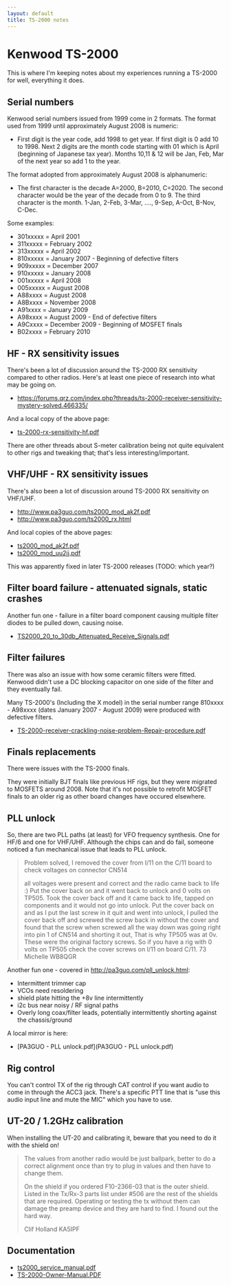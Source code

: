 ```yaml
---
layout: default
title: TS-2000 notes
---
```


# Kenwood TS-2000

This is where I'm keeping notes about my experiences running a TS-2000
for well, everything it does.

## Serial numbers

Kenwood serial numbers issued from 1999 come in 2 formats. The format used from 1999 until approximately August 2008 is numeric:

 * First digit is the year code, add 1998 to get year. If first digit
   is 0 add 10 to 1998. Next 2 digits are the month code starting with
   01 which is April (beginning of Japanese tax year).
   Months 10,11 & 12 will be Jan, Feb, Mar of the next year so add 1 to the year.
 
The format adopted from approximately August 2008 is alphanumeric:

* The first character is the decade A=2000, B=2010, C=2020.
  The second character would be the year of the decade from 0 to 9.
  The third character is the month. 1-Jan, 2-Feb, 3-Mar, ...., 9-Sep, A-Oct, B-Nov, C-Dec.

Some examples:

 * 301xxxxx = April 2001
 * 311xxxxx = February 2002 
 * 313xxxxx = April 2002 
 * 810xxxxx = January 2007 - Beginning of defective filters
 * 909xxxxx = December 2007 
 * 910xxxxx = January 2008 
 * 001xxxxx = April 2008 
 * 005xxxxx = August 2008
 * A88xxxx = August 2008
 * A8Bxxxx = November 2008
 * A91xxxx = January 2009
 * A98xxxx = August 2009 - End of defective filters
 * A9Cxxxx = December 2009 - Beginning of MOSFET finals
 * B02xxxx = February 2010

## HF - RX sensitivity issues

There's been a lot of discussion around the TS-2000 RX sensitivity compared to other radios.
Here's at least one piece of research into what may be going on.

 * <https://forums.qrz.com/index.php?threads/ts-2000-receiver-sensitivity-mystery-solved.466335/>

And a local copy of the above page:

 * [ts-2000-rx-sensitivity-hf.pdf](ts-2000-rx-sensitivity-hf.pdf)

There are other threads about S-meter calibration being not quite equivalent
to other rigs and tweaking that; that's less interesting/important.

## VHF/UHF - RX sensitivity issues

There's also been a lot of discussion around TS-2000 RX sensitivity on VHF/UHF.

 * <http://www.pa3guo.com/ts2000_mod_ak2f.pdf>
 * <http://www.pa3guo.com/ts2000_rx.html>

And local copies of the above pages:

 * [ts2000_mod_ak2f.pdf](ts2000_mod_ak2f.pdf)
 * [ts2000_mod_uu2jj.pdf](ts2000_mod_uu2jj.pdf)

This was apparently fixed in later TS-2000 releases (TODO: which year?)

## Filter board failure - attenuated signals, static crashes

Another fun one - failure in a filter board component causing multiple filter
diodes to be pulled down, causing noise.

* [TS2000_20_to_30db_Attenuated_Receive_Signals.pdf](TS2000_20_to_30db_Attenuated_Receive_Signals.pdf)

## Filter failures

There was also an issue with how some ceramic filters were fitted.
Kenwood didn't use a DC blocking capacitor on one side of the filter
and they eventually fail.

Many TS-2000's (Including the X model) in the serial number range 810xxxx - A98xxxx
(dates January 2007 - August 2009) were produced with defective filters.

* [TS-2000-receiver-crackling-noise-problem-Repair-procedure.pdf](TS-2000-receiver-crackling-noise-problem-Repair-procedure.pdf)

## Finals replacements

There were issues with the TS-2000 finals.

They were initially BJT finals like previous HF rigs, but they were migrated
to MOSFETS around 2008.  Note that it's not possible to retrofit MOSFET finals
to an older rig as other board changes have occured elsewhere.

## PLL unlock

So, there are two PLL paths (at least) for VFO frequency synthesis.
One for HF/6 and one for VHF/UHF.  Although the chips can and do fail,
someone noticed a fun mechanical issue that leads to PLL unlock.

> Problem solved, I removed the cover from I/11 on the C/11 board to check voltages on connector CN514
>
> all voltages were present and correct and the radio came back to life :) Put the cover back on and it went back to unlock and 0 volts on TP505. Took the cover back off and it came back to life, tapped on components and it would not go into unlock. Put the cover back on and as I put the last screw in it quit and went into unlock, I pulled the cover back off and screwed the screw back in without the cover and found that the screw when screwed all the way down was going right into pin 1 of CN514 and shorting it out, That is why TP505 was at 0v.
> These were the original factory screws. So if you have a rig with 0 volts on TP505 check the cover screws on I/11 on board C/11.
> 73
> Michelle
> WB8QGR

Another fun one - covered in <http://pa3guo.com/pll_unlock.html>:

 * Intermittent trimmer cap
 * VCOs need resoldering
 * shield plate hitting the +8v line intermittently
 * i2c bus near noisy / RF signal paths
 * Overly long coax/filter leads, potentially intermittently shorting against the chassis/ground

A local mirror is here:

 * [PA3GUO - PLL unlock.pdf](PA3GUO - PLL unlock.pdf)

## Rig control

You can't control TX of the rig through CAT control if you want audio to come
in through the ACC3 jack.  There's a specific PTT line that is "use this audio
input line and mute the MIC" which you have to use.

## UT-20 / 1.2GHz calibration

When installing the UT-20 and calibrating it, beware that you need to do
it with the shield on!

> The values from another radio would be just ballpark, better to do a 
> correct alignment once than try to plug in values and then have to 
> change them.
>
> On the shield if you ordered F10-2366-03 that is the outer shield. 
> Listed in the Tx/Rx-3 parts list under #506 are the rest of the shields 
> that are required. Operating or testing the tx without them can damage 
> the preamp device and they are hard to find. I found out the hard way.
>
> Clif Holland KA5IPF

## Documentation

* [ts2000_service_manual.pdf](ts2000_service_manual.pdf)
* [TS-2000-Owner-Manual.PDF](TS-2000-Owner-Manual.PDF)
